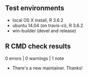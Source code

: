 ## Test environments
* local OS X install, R 3.6.2
* ubuntu 14.04 (on travis-ci), R 3.6.2
* win-builder (devel and release)

## R CMD check results

0 errors | 0 warnings | 1 note

* There's a new maintainer.
Thanks!
